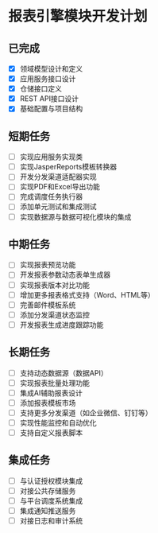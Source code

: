 # 报表引擎模块开发计划

## 已完成
- [x] 领域模型设计和定义
- [x] 应用服务接口设计
- [x] 仓储接口定义
- [x] REST API接口设计
- [x] 基础配置与项目结构

## 短期任务
- [ ] 实现应用服务实现类
- [ ] 实现JasperReports模板转换器
- [ ] 开发分发渠道适配器实现
- [ ] 实现PDF和Excel导出功能
- [ ] 完成调度任务执行器
- [ ] 添加单元测试和集成测试
- [ ] 实现数据源与数据可视化模块的集成

## 中期任务
- [ ] 实现报表预览功能
- [ ] 开发报表参数动态表单生成器
- [ ] 实现报表版本对比功能
- [ ] 增加更多报表格式支持（Word、HTML等）
- [ ] 完善邮件模板系统
- [ ] 添加分发渠道状态监控
- [ ] 开发报表生成进度跟踪功能

## 长期任务
- [ ] 支持动态数据源（数据API）
- [ ] 实现报表批量处理功能
- [ ] 集成AI辅助报表设计
- [ ] 添加报表模板市场
- [ ] 支持更多分发渠道（如企业微信、钉钉等）
- [ ] 实现性能监控和自动优化
- [ ] 支持自定义报表脚本

## 集成任务
- [ ] 与认证授权模块集成
- [ ] 对接公共存储服务
- [ ] 与平台调度系统集成
- [ ] 集成通知推送服务
- [ ] 对接日志和审计系统
